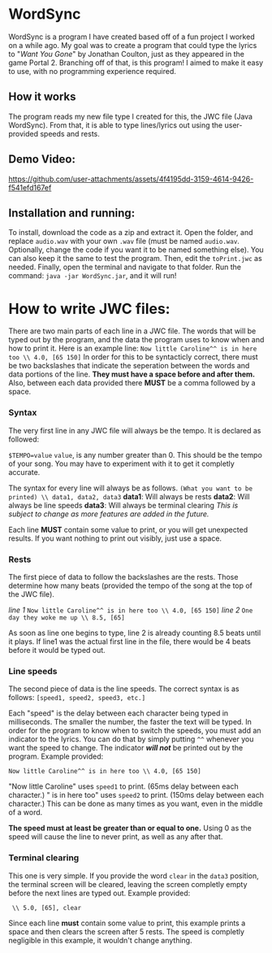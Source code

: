 # WordSync
WordSync is a program I have created based off of a fun project I worked on a while ago. My goal was to create a program that could type the lyrics to "*Want You Gone*" by Jonathan Coulton, just as they appeared in the game Portal 2. Branching off of that, is this program! I aimed to make it easy to use, with no programming experience required.
## How it works
The program reads my new file type I created for this, the JWC file (Java WordSync). From that, it is able to type lines/lyrics out using the user-provided speeds and rests.
## Demo Video:


https://github.com/user-attachments/assets/4f4195dd-3159-4614-9426-f541efd167ef


## Installation and running:
To install, download the code as a zip and extract it. Open the folder, and replace `audio.wav` with your own `.wav` file (must be named `audio.wav`. Optionally, change the code if you want it to be named something else). You can also keep it the same to test the program. Then, edit the `toPrint.jwc` as needed. Finally, open the terminal and navigate to that folder. Run the command: `java -jar WordSync.jar`, and it will run!
# How to write JWC files:
There are two main parts of each line in a JWC file. The words that will be typed out by the program, and the data the program uses to know when and how to print it. Here is an example line:
`Now little Caroline^^ is in here too \\ 4.0, [65 150]`
In order for this to be syntacticly correct, there must be two backslashes that indicate the seperation between the words and data portions of the line. **They must have a space before and after them.** Also, between each data provided there **MUST** be a comma followed by a space.
### Syntax
The very first line in any JWC file will always be the tempo. It is declared as followed: 

`$TEMPO=value`
`value`, is any number greater than 0. This should be the tempo of your song. You may have to experiment with it to get it completly accurate.

The syntax for every line will always be as follows.
`(What you want to be printed) \\ data1, data2, data3`
**data1**: Will always be rests
**data2**: Will always be line speeds
**data3**: Will always be terminal clearing
*This is subject to change as more features are added in the future.*

Each line **MUST** contain some value to print, or you will get unexpected results. If you want nothing to print out visibly, just use a space.
### Rests
The first piece of data to follow the backslashes are the rests. Those determine how many beats (provided the tempo of the song at the top of the JWC file).

*line 1* `Now little Caroline^^ is in here too \\ 4.0, [65 150]`
*line 2* `One day they woke me up \\ 8.5, [65]`

As soon as line one begins to type, line 2 is already counting 8.5 beats until it plays. If line1 was the actual first line in the file, there would be 4 beats before it would be typed out.
### Line speeds
The second piece of data is the line speeds. The correct syntax is as follows: 
`[speed1, speed2, speed3, etc.]`

Each "speed" is the delay between each character being typed in milliseconds. The smaller the number, the faster the text will be typed. In order for the program to know when to switch the speeds, you must add an indicator to the lyrics. You can do that by simply putting `^^` whenever you want the speed to change. The indicator ***will not*** be printed out by the program. Example provided:

`Now little Caroline^^ is in here too \\ 4.0, [65 150]`

"Now little Caroline" uses `speed1` to print. (65ms delay between each character.)
" is in here too" uses `speed2` to print. (150ms delay between each character.)
This can be done as many times as you want, even in the middle of a word.

**The speed must at least be greater than or equal to one.** Using 0 as the speed will cause the line to never print, as well as any after that. 
### Terminal clearing
This one is very simple. If you provide the word `clear` in the `data3` position, the terminal screen will be cleared, leaving the screen completly empty before the next lines are typed out. Example provided: 

` \\ 5.0, [65], clear`

Since each line **must** contain some value to print, this example prints a space and then clears the screen after 5 rests. The speed is completly negligible in this example, it wouldn't change anything.
